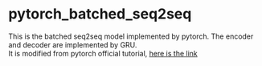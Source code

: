 # pytorch_batched_seq2seq
This is the batched seq2seq model implemented by pytorch. The encoder and decoder are implemented by GRU.   
It is modified from pytorch official tutorial, [here is the link](https://pytorch.org/tutorials/intermediate/seq2seq_translation_tutorial.html)  

